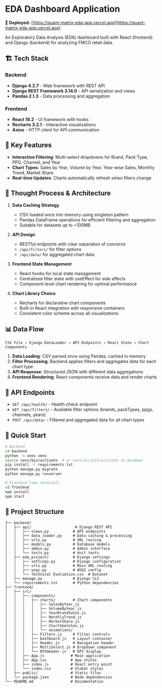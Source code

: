 # EDA Dashboard Application

**🚀 Deployed:** [https://quant-matrix-eda-app.vercel.app](https://quant-matrix-eda-app.vercel.app)

An Exploratory Data Analysis (EDA) dashboard built with React (frontend) and Django 
(backend) for analyzing FMCG retail data.


## 🏗️ Tech Stack

### Backend
- **Django 4.2.7** - Web framework with REST API
- **Django REST Framework 3.14.0** - API serialization and views
- **Pandas 2.1.3** - Data processing and aggregation

### Frontend
- **React 18.2** - UI framework with hooks
- **Recharts 3.2.1** - Interactive visualizations
- **Axios** - HTTP client for API communication

## 🎯 Key Features

- **Interactive Filtering**: Multi-select dropdowns for Brand, Pack Type, PPG, Channel, and Year
- **Chart Types**: Sales by Year, Volume by Year, Year-wise Sales, Monthly Trend, Market Share
- **Real-time Updates**: Charts automatically refresh when filters change

## 🧠 Thought Process & Architecture

1. **Data Caching Strategy**
   - CSV loaded once into memory using singleton pattern
   - Pandas DataFrame operations for efficient filtering and aggregation
   - Suitable for datasets up to ~100MB

2. **API Design**
   - RESTful endpoints with clear separation of concerns
   - `/api/filters/` for filter options
   - `/api/data/` for aggregated chart data

3. **Frontend State Management**
   - React hooks for local state management
   - Centralized filter state with useEffect for side effects
   - Component-level chart rendering for optimal performance

4. **Chart Library Choice**
   - Recharts for declarative chart components
   - Built-in React integration with responsive containers
   - Consistent color scheme across all visualizations

## 📊 Data Flow

```
CSV File → Django DataLoader → API Endpoints → React State → Chart Components
```

1. **Data Loading**: CSV parsed once using Pandas, cached in memory
2. **Filter Processing**: Backend applies filters and aggregates data for each chart type
3. **API Response**: Structured JSON with different data aggregations
4. **Frontend Rendering**: React components receive data and render charts

## 📝 API Endpoints

- `GET /api/health/` - Health check endpoint
- `GET /api/filters/` - Available filter options (brands, packTypes, ppgs, channels, years)
- `POST /api/data/` - Filtered and aggregated data for all chart types

## 🚀 Quick Start

```bash
# Backend
cd backend
python -m venv venv
source venv/bin/activate  # or venv\Scripts\activate on Windows
pip install -r requirements.txt
python manage.py migrate
python manage.py runserver

# Frontend (new terminal)
cd frontend
npm install
npm start
```
## 🔧 Project Structure

```
├── backend/
│   ├── api/                    # Django REST API
│   │   ├── views.py           # API endpoints
│   │   ├── data_loader.py     # Data caching & processing
│   │   ├── urls.py            # URL routing
│   │   ├── models.py          # Database models
│   │   ├── admin.py           # Admin interface
│   │   └── tests.py           # Unit tests
│   ├── eda_project/           # Django settings
│   │   ├── settings.py        # Django configuration
│   │   ├── urls.py            # Main URL routing
│   │   ├── wsgi.py            # WSGI config
│   │   └── Technical Evaluation.csv  # Dataset
│   ├── manage.py              # Django CLI
│   └── requirements.txt       # Python dependencies
├── frontend/
│   ├── src/
│   │   ├── components/
│   │   │   ├── charts/        # Chart components
│   │   │   │   ├── SalesByYear.js
│   │   │   │   ├── VolumeByYear.js
│   │   │   │   ├── YearBrandSales.js
│   │   │   │   ├── MonthlyTrend.js
│   │   │   │   ├── MarketShare.js
│   │   │   │   ├── ChartSkeleton.js
│   │   │   │   └── animations/
│   │   │   ├── Filters.js     # Filter controls
│   │   │   ├── Dashboard.js   # Layout container
│   │   │   ├── Header.js      # Navigation header
│   │   │   ├── MultiSelect.js # Dropdown component
│   │   │   └── KPIHeader.js   # KPI display
│   │   ├── App.js            # Main application
│   │   ├── App.css           # App styles
│   │   ├── index.js          # React entry point
│   │   └── index.css         # Global styles
│   ├── public/               # Static files
│   └── package.json          # Node dependencies
└── README.md                 # Documentation
```